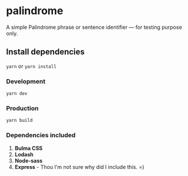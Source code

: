 # palindrome
A simple Palindrome phrase or sentence identifier — for testing purpose only.

## Install dependencies
`yarn` or `yarn install`

### Development
```
yarn dev
```

### Production
```
yarn build
```

### Dependencies included
1. **Bulma CSS**
2. **Lodash**
3. **Node-sass**
4. **Express** - Thou I'm not sure why did I include this. =)
